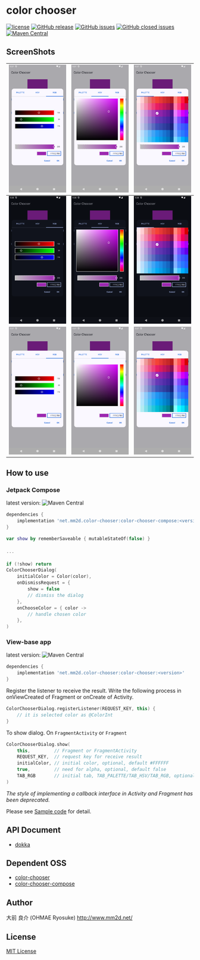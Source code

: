 # color chooser

[![license](https://img.shields.io/github/license/ohmae/color-chooser.svg)](./LICENSE)
[![GitHub release](https://img.shields.io/github/release/ohmae/color-chooser.svg)](https://github.com/ohmae/color-chooser/releases)
[![GitHub issues](https://img.shields.io/github/issues/ohmae/color-chooser.svg)](https://github.com/ohmae/color-chooser/issues)
[![GitHub closed issues](https://img.shields.io/github/issues-closed/ohmae/color-chooser.svg)](https://github.com/ohmae/color-chooser/issues?q=is%3Aissue+is%3Aclosed)
[![Maven Central](https://img.shields.io/maven-central/v/net.mm2d.color-chooser/color-chooser)](https://search.maven.org/artifact/net.mm2d.color-chooser/color-chooser)

## ScreenShots

|![](readme/1.png)|![](readme/2.png)|![](readme/3.png)|
|:-:|:-:|:-:|
|![](readme/4.png)|![](readme/5.png)|![](readme/6.png)|
|![](readme/7.png)|![](readme/8.png)|![](readme/9.png)|

## How to use

### Jetpack Compose

latest version: ![Maven Central](https://img.shields.io/maven-central/v/net.mm2d.color-chooser/color-chooser-compose)

```gradle
dependencies {
    implementation 'net.mm2d.color-chooser:color-chooser-compose:<version>'
}
```

```kotlin
var show by rememberSaveable { mutableStateOf(false) }

...

if (!show) return
ColorChooserDialog(
    initialColor = Color(color),
    onDismissRequest = {
        show = false
        // dismiss the dialog 
    },
    onChooseColor = { color ->
        // handle chosen color
    },
)
```

### View-base app

latest version: ![Maven Central](https://img.shields.io/maven-central/v/net.mm2d.color-chooser/color-chooser)

```gradle
dependencies {
    implementation 'net.mm2d.color-chooser:color-chooser:<version>'
}
```

Register the listener to receive the result.
Write the following process in onViewCreated of Fragment or onCreate of Activity.

```kotlin
ColorChooserDialog.registerListener(REQUEST_KEY, this) {
    // it is selected color as @ColorInt
}
```

To show dialog. On `FragmentActivity` or `Fragment`

```kotlin
ColorChooserDialog.show(
    this,         // Fragment or FragmentActivity
    REQUEST_KEY,  // request key for receive result
    initialColor, // initial color, optional, default #FFFFFF
    true,         // need for alpha, optional, default false
    TAB_RGB       // initial tab, TAB_PALETTE/TAB_HSV/TAB_RGB, optional, default  TAB_PALETTE
)
```

*The style of implementing a callback interface in Activity and Fragment has been deprecated.*

Please see [Sample code](sample/src/main/java/net/mm2d/color/chooser/sample/MainActivity.kt) for detail.

## API Document

- [dokka](https://ohmae.github.io/color-chooser/dokka/)

## Dependent OSS

- [color-chooser](./chooser/dependencies/releaseRuntimeClasspath.txt)
- [color-chooser-compose](./chooser-compose/dependencies/releaseRuntimeClasspath.txt)

## Author

大前 良介 (OHMAE Ryosuke)
http://www.mm2d.net/

## License

[MIT License](./LICENSE)
